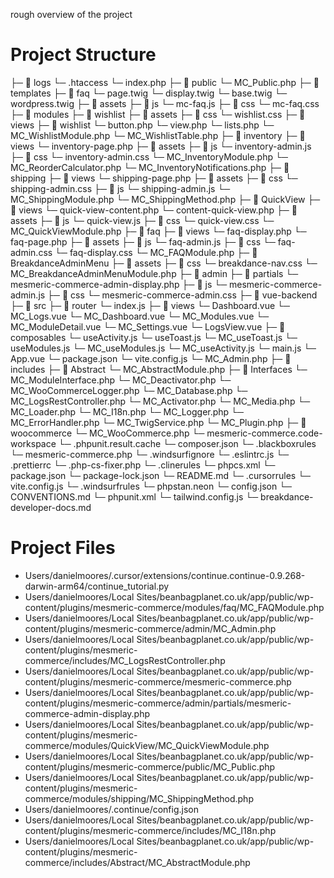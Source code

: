 rough overview of the project

# Project Structure

├─ 📁 logs
  └─ .htaccess
  └─ index.php
├─ 📁 public
  └─ MC_Public.php
├─ 📁 templates
  ├─ 📁 faq
    └─ page.twig
    └─ display.twig
  └─ base.twig
  └─ wordpress.twig
├─ 📁 assets
  ├─ 📁 js
    └─ mc-faq.js
  ├─ 📁 css
    └─ mc-faq.css
├─ 📁 modules
  ├─ 📁 wishlist
    ├─ 📁 assets
      ├─ 📁 css
        └─ wishlist.css
    ├─ 📁 views
      ├─ 📁 wishlist
        └─ button.php
        └─ view.php
        └─ lists.php
    └─ MC_WishlistModule.php
    └─ MC_WishlistTable.php
  ├─ 📁 inventory
    ├─ 📁 views
      └─ inventory-page.php
    ├─ 📁 assets
      ├─ 📁 js
        └─ inventory-admin.js
      ├─ 📁 css
        └─ inventory-admin.css
    └─ MC_InventoryModule.php
    └─ MC_ReorderCalculator.php
    └─ MC_InventoryNotifications.php
  ├─ 📁 shipping
    ├─ 📁 views
      └─ shipping-page.php
    ├─ 📁 assets
      ├─ 📁 css
        └─ shipping-admin.css
      ├─ 📁 js
        └─ shipping-admin.js
    └─ MC_ShippingModule.php
    └─ MC_ShippingMethod.php
  ├─ 📁 QuickView
    ├─ 📁 views
      └─ quick-view-content.php
      └─ content-quick-view.php
    ├─ 📁 assets
      ├─ 📁 js
        └─ quick-view.js
      ├─ 📁 css
        └─ quick-view.css
    └─ MC_QuickViewModule.php
  ├─ 📁 faq
    ├─ 📁 views
      └─ faq-display.php
      └─ faq-page.php
    ├─ 📁 assets
      ├─ 📁 js
        └─ faq-admin.js
      ├─ 📁 css
        └─ faq-admin.css
        └─ faq-display.css
    └─ MC_FAQModule.php
  ├─ 📁 BreakdanceAdminMenu
    ├─ 📁 assets
      ├─ 📁 css
        └─ breakdance-nav.css
    └─ MC_BreakdanceAdminMenuModule.php
├─ 📁 admin
  ├─ 📁 partials
    └─ mesmeric-commerce-admin-display.php
  ├─ 📁 js
    └─ mesmeric-commerce-admin.js
  ├─ 📁 css
    └─ mesmeric-commerce-admin.css
  ├─ 📁 vue-backend
    ├─ 📁 src
      ├─ 📁 router
        └─ index.js
      ├─ 📁 views
        └─ Dashboard.vue
        └─ MC_Logs.vue
        └─ MC_Dashboard.vue
        └─ MC_Modules.vue
        └─ MC_ModuleDetail.vue
        └─ MC_Settings.vue
        └─ LogsView.vue
      ├─ 📁 composables
        └─ useActivity.js
        └─ useToast.js
        └─ MC_useToast.js
        └─ useModules.js
        └─ MC_useModules.js
        └─ MC_useActivity.js
      └─ main.js
      └─ App.vue
    └─ package.json
    └─ vite.config.js
  └─ MC_Admin.php
├─ 📁 includes
  ├─ 📁 Abstract
    └─ MC_AbstractModule.php
  ├─ 📁 Interfaces
    └─ MC_ModuleInterface.php
  └─ MC_Deactivator.php
  └─ MC_WooCommerceLogger.php
  └─ MC_Database.php
  └─ MC_LogsRestController.php
  └─ MC_Activator.php
  └─ MC_Media.php
  └─ MC_Loader.php
  └─ MC_I18n.php
  └─ MC_Logger.php
  └─ MC_ErrorHandler.php
  └─ MC_TwigService.php
  └─ MC_Plugin.php
├─ 📁 woocommerce
  └─ MC_WooCommerce.php
└─ mesmeric-commerce.code-workspace
└─ .phpunit.result.cache
└─ composer.json
└─ .blackboxrules
└─ mesmeric-commerce.php
└─ .windsurfignore
└─ .eslintrc.js
└─ .prettierrc
└─ .php-cs-fixer.php
└─ .clinerules
└─ phpcs.xml
└─ package.json
└─ package-lock.json
└─ README.md
└─ .cursorrules
└─ vite.config.js
└─ .windsurfrules
└─ phpstan.neon
└─ config.json
└─ CONVENTIONS.md
└─ phpunit.xml
└─ tailwind.config.js
└─ breakdance-developer-docs.md


# Project Files

- Users/danielmoores/.cursor/extensions/continue.continue-0.9.268-darwin-arm64/continue_tutorial.py
- Users/danielmoores/Local Sites/beanbagplanet.co.uk/app/public/wp-content/plugins/mesmeric-commerce/modules/faq/MC_FAQModule.php
- Users/danielmoores/Local Sites/beanbagplanet.co.uk/app/public/wp-content/plugins/mesmeric-commerce/admin/MC_Admin.php
- Users/danielmoores/Local Sites/beanbagplanet.co.uk/app/public/wp-content/plugins/mesmeric-commerce/includes/MC_LogsRestController.php
- Users/danielmoores/Local Sites/beanbagplanet.co.uk/app/public/wp-content/plugins/mesmeric-commerce/mesmeric-commerce.php
- Users/danielmoores/Local Sites/beanbagplanet.co.uk/app/public/wp-content/plugins/mesmeric-commerce/admin/partials/mesmeric-commerce-admin-display.php
- Users/danielmoores/Local Sites/beanbagplanet.co.uk/app/public/wp-content/plugins/mesmeric-commerce/modules/QuickView/MC_QuickViewModule.php
- Users/danielmoores/Local Sites/beanbagplanet.co.uk/app/public/wp-content/plugins/mesmeric-commerce/public/MC_Public.php
- Users/danielmoores/Local Sites/beanbagplanet.co.uk/app/public/wp-content/plugins/mesmeric-commerce/modules/shipping/MC_ShippingMethod.php
- Users/danielmoores/.continue/config.json
- Users/danielmoores/Local Sites/beanbagplanet.co.uk/app/public/wp-content/plugins/mesmeric-commerce/includes/MC_I18n.php
- Users/danielmoores/Local Sites/beanbagplanet.co.uk/app/public/wp-content/plugins/mesmeric-commerce/includes/Abstract/MC_AbstractModule.php

